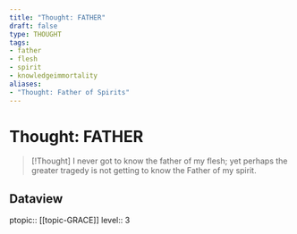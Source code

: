 ```yaml
---
title: "Thought: FATHER"
draft: false
type: THOUGHT
tags:
- father
- flesh
- spirit
- knowledgeimmortality
aliases:
- "Thought: Father of Spirits"
---
```

# Thought: FATHER
> [!Thought]
> I never got to know the father of my flesh; yet perhaps the greater tragedy is not getting to know the Father of my spirit.

## Dataview
ptopic:: [[topic-GRACE]]
level:: 3
